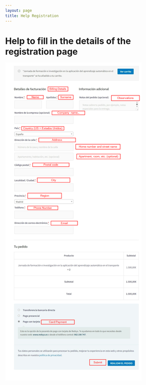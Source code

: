```yaml
---
layout: page
title: Help Registration
---
```


# Help to fill in the details of the registration page

![Help to fill in the details of the registration](_data/helpCheckoutPage.png)